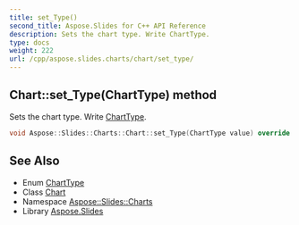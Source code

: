 ```yaml
---
title: set_Type()
second_title: Aspose.Slides for C++ API Reference
description: Sets the chart type. Write ChartType.
type: docs
weight: 222
url: /cpp/aspose.slides.charts/chart/set_type/
---
```

## Chart::set_Type(ChartType) method


Sets the chart type. Write [ChartType](../../charttype/).

```cpp
void Aspose::Slides::Charts::Chart::set_Type(ChartType value) override
```

## See Also

* Enum [ChartType](../charttype/)
* Class [Chart](./)
* Namespace [Aspose::Slides::Charts](../)
* Library [Aspose.Slides](../../)